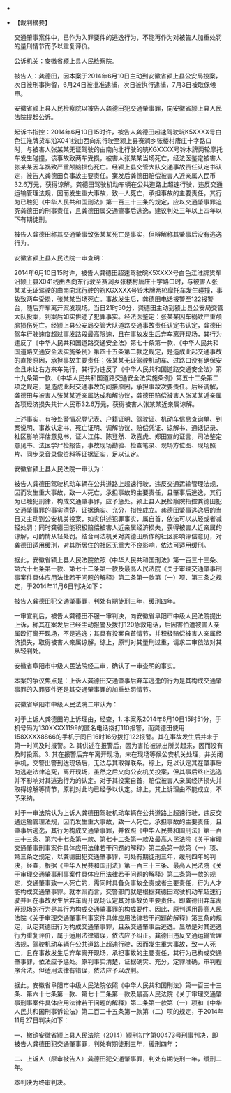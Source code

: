 -
- 【裁判摘要】
  
  交通肇事案件中，已作为入罪要件的逃逸行为，不能再作为对被告人加重处罚的量刑情节而予以重复评价。
  
  公诉机关：安徽省颍上县人民检察院。
  
  被告人：龚德田，因本案于2014年6月10日主动到安徽省颍上县公安局投案，次日被刑事拘留，6月24日被批准逮捕，次日被执行逮捕，7月3日被取保候审。
  
  安徽省颍上县人民检察院以被告人龚德田犯交通肇事罪，向安徽省颍上县人民法院提起公诉。
  
  起诉书指控：2014年6月10日15时许，被告人龚德田超速驾驶皖K5XXXX号白色江淮牌货车沿X041线由西向东行驶至颍上县赛涧乡张楼村唐庄十字路口时，与被害人张某某无证驾驶的由南向北行驶的皖KGXXXX号铃木牌两轮摩托车发生碰撞，该事故致两车受损，被害人张某某当场死亡，经法医鉴定被害人张某某因车祸致严重颅脑损伤死亡。经颍上县交管大队交通事故责任认定书认定，被告人龚德田负事故主要责任。案发后龚德田赔偿被害人近亲属人民币32.6万元，获得谅解。龚德田驾驶机动车辆在公共道路上超速行驶，违反交通运输管理法规，因而发生重大事故，致一人死亡，承担事故的主要责任，其行为已触犯《中华人民共和国刑法》第一百三十三条的规定，应以交通肇事罪追究龚德田的刑事责任，且龚德田属交通肇事后逃逸，建议判处三年以上四年以下有期徒刑。
  
  被告人龚德田称其交通肇事致张某某死亡是事实，但辩解称其肇事后没有逃逸行为。
  
  安徽省颍上县人民法院一审查明：
  
  2014年6月10日15时许，被告人龚德田超速驾驶皖K5XXXX号白色江淮牌货车沿颍上县X041线由西向东行驶至赛涧乡张楼村唐庄十字路口时，与被害人张某某无证驾驶的由南向北行驶的皖KGXXXX号铃木牌两轮摩托车发生碰撞，事故致两车受损，张某某当场死亡。事故发生后，龚德田电话报警至122报警台，随后弃车离开案发现场。当日21时50分，龚德田主动到颍上县公安局交管大队投案，到案后如实供述了犯罪事实。经法医鉴定：张某某因车祸致严重颅脑损伤死亡。经颍上县公安局交管大队道路交通事故责任认定书认定，龚德田驾车行驶速度超过事发路段最高限速，且在事故发生后弃车离开现场，其行为违反了《中华人民共和国道路交通安全法》第七十条第一款、《中华人民共和国道路交通安全法实施条例》第四十五条第二款之规定，是造成此起交通事故的直接原因，承担事故主要责任；张某某无证驾驶机动车、过路口没有确保安全且未让右方来车先行，其行为违反了《中华人民共和国道路交通安全法》第十九条第一款、《中华人民共和国道路交通安全法实施条例》第五十二条第二项之规定，是造成此起交通事故的间接原因，承担事故次要责任。后经调解，龚德田与被害人张某某近亲属达成和解协议，龚德田赔偿被害人张某某近亲属各项经济损失共计人民币32.6万元，获得被害人张某某近亲属谅解。
  
  上述事实，有接处警情况登记表、户籍证明、驾驶证、机动车信息查询单、到案说明、事故认定书、死亡证明、调解协议、赔偿凭证、谅解书、通话记录、社区影响评估意见书，证人江伟、陈登然、欧喜虎、郑田宣的证言，司法鉴定意见书、法医学尸检报告，事故现场勘验、检查笔录、现场方位图、现场照片、同步录音录像资料等证据证实，足以认定。
  
  安徽省颍上县人民法院一审认为：
  
  被告人龚德田驾驶机动车辆在公共道路上超速行驶，违反交通运输管理法规，因而发生重大事故，致一人死亡，承担事故的主要责任，且肇事后逃逸，其行为已触犯刑律，构成交通肇事罪，应予惩处。颍上县人民检察院指控龚德田犯交通肇事罪的事实清楚，证据确实、充分，指控成立。龚德田肇事逃逸后的当日又主动到公安机关投案，如实供述犯罪事实，属自首，依法可以从轻或者减轻处罚；同时龚德田能积极赔偿被害人近亲属经济损失，获得被害人近亲属的谅解，可酌情从轻处罚。结合司法机关对龚德田所作的社区影响评估意见，对龚德田适用缓刑，对其所居住的社区无重大不良影响，依法可适用缓刑。
  
  据此，安徽省颍上县人民法院依照《中华人民共和国刑法》第一百三十三条、第六十七条第一款、第七十二条第一款及最高人民法院《关于审理交通肇事刑事案件具体应用法律若干问题的解释》第二条第一款第（一）项、第三条之规定，于2014年11月6日判决如下：
  
  被告人龚德田犯交通肇事罪，判处有期徒刑三年，缓刑四年。
  
  一审宣判后，被告人龚德田不服一审判决，向安徽省阜阳市中级人民法院提出上诉，称其在案发后已经主动报警及拨打120急救电话，后因害怕遭被害人亲属殴打离开现场，不是逃逸；其具有投案自首情节，并积极赔偿被害人亲属经济损失，取得被害人亲属谅解。综上，原判对其量刑过重，请求二审依法对其从轻判处。
  
  安徽省阜阳市中级人民法院经二审，确认了一审查明的事实。
  
  本案的争议焦点是：上诉人龚德田交通肇事后弃车逃逸的行为是其构成交通肇事罪的入罪要件还是其交通肇事罪的加重处罚情节。
  
  安徽省阜阳市中级人民法院二审认为：
  
  对于上诉人龚德田的上诉理由，经查，1. 本案系2014年6月10日15时51分，手机号码为130XXXX1199的匿名电话拨打110报警，而龚德田使用158XXXX8866的手机于同日16时16分拨打122报警。其在事故发生后并未于第一时间及时报警。2. 其供述在报警后，因为害怕被派出所关起来，因而没有及时投案。3. 其在报警后弃车离开现场，未在现场等候公安机关处理，并关闭手机，交警出警到达现场后，无法与其取得联系。综上，足以认定其在肇事后为逃避法律追究，离开现场，虽然之后又向公安机关投案，但其事后终止逃逸并不影响对其逃逸行为的认定。对于其投案自首，赔偿被害人亲属经济损失并取得谅解等情节，原判对此均已经予以认定。综上，其上诉理由不能成立，不予采纳。
  
  对于一审法院认为上诉人龚德田驾驶机动车辆在公共道路上超速行驶，违反交通运输管理法规，因而发生重大事故，致一人死亡，承担事故的主要责任，且肇事后逃逸，其行为构成交通肇事罪，并依照《中华人民共和国刑法》第一百三十三条、第六十七条第一款、第七十二条第一款及最高人民法院《关于审理交通肇事刑事案件具体应用法律若干问题的解释》第二条第一款第（一）项、第三条之规定，以龚德田犯交通肇事罪，判处有期徒刑三年，缓刑四年的判决，经查，根据《中华人民共和国刑法》第一百三十三条、最高人民法院《关于审理交通肇事刑事案件具体应用法律若干问题的解释》第二条第一款的规定，交通肇事致一人死亡的，需同时具备负事故全责或者主要责任，行为人才能构成交通肇事罪。就本案而言，交警部门就是根据龚德田驾驶机动车超速行驶并且在事故发生后弃车离开现场认定其对事故负主要责任。即龚德田弃车离开现场的行为是其行为构成交通肇事罪的构成要件。因此，原判适用最高人民法院《关于审理交通肇事刑事案件具体应用法律若干问题的解释》第三条的规定，认定龚德田行为构成交通肇事罪，且系交通肇事后逃逸。显然是对其逃逸行为重复评价，属于适用法律错误，依法应予纠正。龚德田违反交通运输管理法规，驾驶机动车辆在公共道路上超速行驶，因而发生重大事故，致一人死亡，且在事故发生后弃车离开现场，承担事故的主要责任，其行为已构成交通肇事罪，依法应予惩处。原判事实清楚，证据确实、充分，定罪准确，审判程序合法。但适用法律有错误，依法应予以改判。
  
  据此，安徽省阜阳市中级人民法院依照《中华人民共和国刑法》第一百三十三条、第六十七条第一款、第七十二条第一款及最高人民法院《关于审理交通肇事刑事案件具体应用法律若干问题的解释》第二条第一款第（一）项和《中华人民共和国刑事诉讼法》第二百二十五条第一款第（二）项的规定，于2014年11月27日判决如下：
  
  一、撤销安徽省颍上县人民法院（2014）颍刑初字第00473号刑事判决，即被告人龚德田犯交通肇事罪，判处有期徒刑三年，缓刑四年；
  
  二、上诉人（原审被告人）龚德田犯交通肇事罪，判处有期徒刑一年，缓刑二年。
  
  本判决为终审判决。